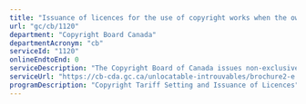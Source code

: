 ```yaml
---
title: "Issuance of licences for the use of copyright works when the owner is unlocatable"
url: "gc/cb/1120"
department: "Copyright Board Canada"
departmentAcronym: "cb"
serviceId: "1120"
onlineEndtoEnd: 0
serviceDescription: "The Copyright Board of Canada issues non-exclusive licences authorizing the use of published copyrighted works when the copyright owner cannot be located, and outlines the terms under which the works can be used."
serviceUrl: "https://cb-cda.gc.ca/unlocatable-introuvables/brochure2-e.html"
programDescription: "Copyright Tariff Setting and Issuance of Licences"
---
```

